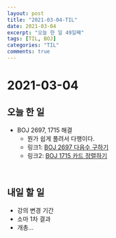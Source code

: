 ```yaml
---
layout: post
title: "2021-03-04-TIL"
date: 2021-03-04
excerpt: "오늘 한 일 49일째"
tags: [TIL, BOJ]
categories: "TIL"
comments: true
---
```


# 2021-03-04

## 오늘 한 일    
- BOJ 2697, 1715 해결
    - 뭔가 쉽게 풀려서 다행이다.
    - 링크1: [BOJ 2697 다음수 구하기](https://l-zzu-h.tistory.com/entry/BOJ-2697%EB%8B%A4%EC%9D%8C%EC%88%98-%EA%B5%AC%ED%95%98%EA%B8%B0)
    - 링크2: [BOJ 1715 카드 정렬하기](https://l-zzu-h.tistory.com/entry/BOJ-1715%EC%B9%B4%EB%93%9C-%EC%A0%95%EB%A0%AC%ED%95%98%EA%B8%B0)
<br>

## 내일 할 일
- 강의 변경 기간
- 소마 1차 결과
- 개총...